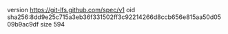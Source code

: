 version https://git-lfs.github.com/spec/v1
oid sha256:8dd9e25c715a3eb36f331502ff3c92214266d8ccb656e815aa50d0509b9ac9df
size 594
